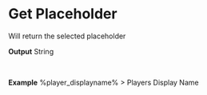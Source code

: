 # Get Placeholder

Will return the selected placeholder
<br>

**Output**
String

<br>

**Example**
%player_displayname% > Players Display Name
